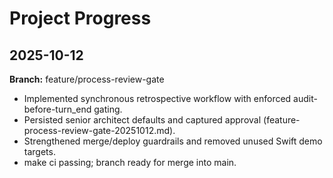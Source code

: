 # Project Progress

## 2025-10-12
**Branch:** feature/process-review-gate

- Implemented synchronous retrospective workflow with enforced audit-before-turn_end gating.
- Persisted senior architect defaults and captured approval (feature-process-review-gate-20251012.md).
- Strengthened merge/deploy guardrails and removed unused Swift demo targets.
- make ci passing; branch ready for merge into main.
